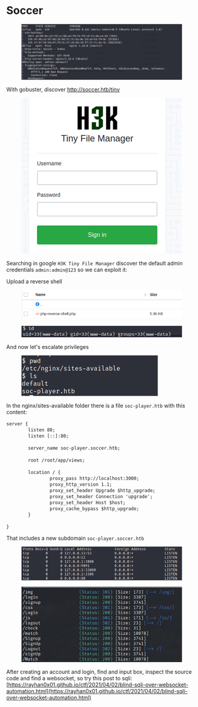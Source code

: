 # Soccer

<figure><img src="../../.gitbook/assets/imagen (9).png" alt=""><figcaption></figcaption></figure>

With gobuster, discover http://soccer.htb/tiny

<figure><img src="../../.gitbook/assets/imagen (1) (1).png" alt=""><figcaption></figcaption></figure>

Searching in google `H3K Tiny File Manager` discover the default admin credentials `admin:admin@123` so we can exploit it:&#x20;

Upload a reverse shell

<figure><img src="../../.gitbook/assets/imagen (10).png" alt=""><figcaption></figcaption></figure>

<figure><img src="../../.gitbook/assets/imagen (1) (2).png" alt=""><figcaption></figcaption></figure>

And now let's escalate privileges

<figure><img src="../../.gitbook/assets/imagen (5) (2).png" alt=""><figcaption></figcaption></figure>

In the nginx/sites-available folder there is a file `soc-player.htb` with this content:

```
server {
        listen 80;
        listen [::]:80;

        server_name soc-player.soccer.htb;

        root /root/app/views;

        location / {
                proxy_pass http://localhost:3000;
                proxy_http_version 1.1;
                proxy_set_header Upgrade $http_upgrade;
                proxy_set_header Connection 'upgrade';
                proxy_set_header Host $host;
                proxy_cache_bypass $http_upgrade;
        }

}
```

That includes a new subdomain `soc-player.soccer.htb`



<figure><img src="../../.gitbook/assets/imagen (8).png" alt=""><figcaption></figcaption></figure>

<figure><img src="../../.gitbook/assets/imagen (7) (2).png" alt=""><figcaption></figcaption></figure>

After creating an account and login, find and input box, inspect the source code and find a websocket, so try this post to sqli: [https://rayhan0x01.github.io/ctf/2021/04/02/blind-sqli-over-websocket-automation.html](https://rayhan0x01.github.io/ctf/2021/04/02/blind-sqli-over-websocket-automation.html)



